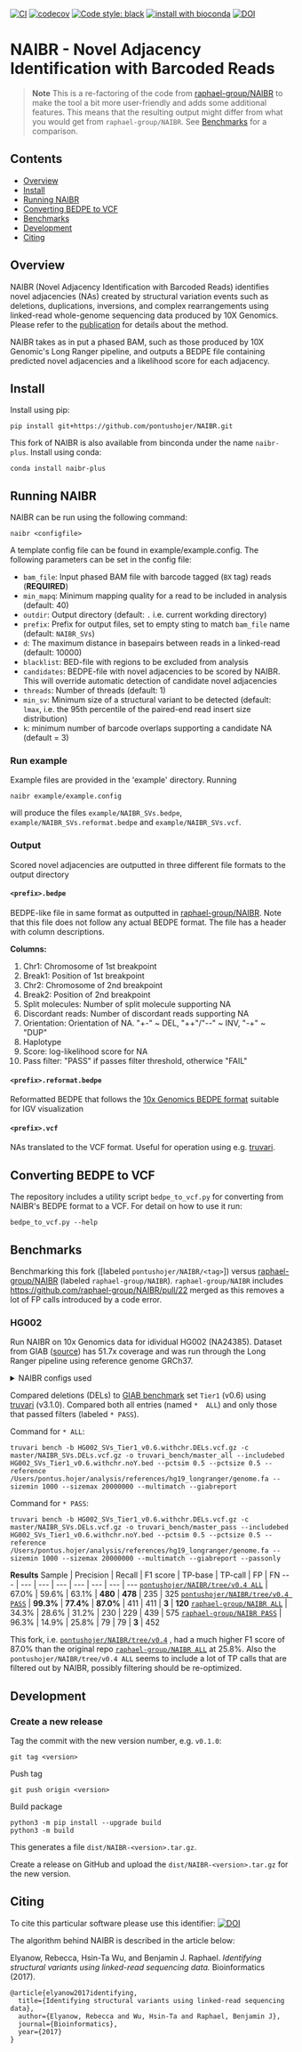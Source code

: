 [![CI](https://github.com/pontushojer/NAIBR/actions/workflows/ci.yml/badge.svg?branch=main)](https://github.com/pontushojer/NAIBR/actions/workflows/ci.yml) [![codecov](https://codecov.io/gh/pontushojer/NAIBR/branch/main/graph/badge.svg?token=lHWwvvKaz1)](https://codecov.io/gh/pontushojer/NAIBR) [![Code style: black](https://img.shields.io/badge/code%20style-black-000000.svg)](https://github.com/psf/black) [![install with bioconda](https://img.shields.io/badge/install%20with-bioconda-brightgreen.svg?style=flat)](http://bioconda.github.io/recipes/naibr-plus/README.html) [![DOI](https://zenodo.org/badge/DOI/10.5281/zenodo.11263227.svg)](https://doi.org/10.5281/zenodo.11263227)

# NAIBR - Novel Adjacency Identification with Barcoded Reads

> **Note** This is a re-factoring of the code from [raphael-group/NAIBR](https://github.com/raphael-group/NAIBR) to make the tool a bit more user-friendly and adds some additional features. This means that the resulting output might differ from what you would get from `raphael-group/NAIBR`. See [Benchmarks](#Benchmarks) for a comparison. 

## Contents

- [Overview](#Overview)
- [Install](#Install)
- [Running NAIBR](#Running-NAIBR)
- [Converting BEDPE to VCF](#Converting-BEDPE-to-VCF)
- [Benchmarks](#Benchmarks)
- [Development](#Development)
- [Citing](#Citing)

## Overview

NAIBR (Novel Adjacency Identification with Barcoded Reads) identifies novel adjacencies (NAs) created by structural variation events such as deletions, duplications, inversions, and complex rearrangements using linked-read whole-genome sequencing data produced by 10X Genomics. Please refer to the [publication](https://doi.org/10.1093/bioinformatics/btx712) for details about the method.


NAIBR takes as in put a phased BAM, such as those produced by 10X Genomic's 
Long Ranger pipeline, and outputs a BEDPE file containing predicted novel 
adjacencies and a likelihood score for each adjacency.

## Install
Install using pip:
```
pip install git+https://github.com/pontushojer/NAIBR.git
```

This fork of NAIBR is also available from binconda under the name `naibr-plus`. Install using conda:
```
conda install naibr-plus
```

## Running NAIBR

NAIBR can be run using the following command:

```
naibr <configfile>
```

A template config file can be found in example/example.config. The following parameters can be set in the config file:

* `bam_file`: Input phased BAM file with barcode tagged (`BX` tag) reads (**REQUIRED**)
* `min_mapq`: Minimum mapping quality for a read to be included in analysis (default: 40)
* `outdir`: Output directory (default: `.` i.e. current workding directory)
* `prefix`: Prefix for output files, set to empty sting to match `bam_file` name (default: `NAIBR_SVs`)
* `d`: The maximum distance in basepairs between reads in a linked-read (default: 10000)
* `blacklist`: BED-file with regions to be excluded from analysis
* `candidates`: BEDPE-file with novel adjacencies to be scored by NAIBR. This will override automatic detection of candidate novel adjacencies 
* `threads`: Number of threads (default: 1)
* `min_sv`: Minimum size of a structural variant to be detected (default: `lmax`, i.e. the 95th percentile of the paired-end read insert size distribution)
* `k`: minimum number of barcode overlaps supporting a candidate NA (default = 3)


### Run example
Example files are provided in the 'example' directory. Running

```
naibr example/example.config
```

will produce the files `example/NAIBR_SVs.bedpe`, `example/NAIBR_SVs.reformat.bedpe` and `example/NAIBR_SVs.vcf`.

### Output

Scored novel adjacencies are outputted in three different file formats to the output directory

#### `<prefix>.bedpe` 
BEDPE-like file in same format as outputted in [raphael-group/NAIBR](https://github.com/raphael-group/NAIBR). Note that this file does not follow any actual BEDPE format. The file has a header with column descriptions.

**Columns:**
1. Chr1: Chromosome of 1st breakpoint
2. Break1: Position of 1st breakpoint
3. Chr2: Chromosome of 2nd breakpoint
4. Break2: Position of 2nd breakpoint
5. Split molecules: Number of split molecule supporting NA
6. Discordant reads: Number of discordant reads supporting NA 
7. Orientation: Orientation of NA. "+-" ~ DEL, "++"/"--" ~ INV, "-+" ~ "DUP"
8. Haplotype
9. Score: log-likelihood score for NA
10. Pass filter: "PASS" if passes filter threshold, otherwice "FAIL"

#### `<prefix>.reformat.bedpe`
Reformatted BEDPE that follows the [10x Genomics BEDPE format](https://support.10xgenomics.com/genome-exome/software/pipelines/latest/output/bedpe) suitable for IGV visualization


#### `<prefix>.vcf`

NAs translated to the VCF format. Useful for operation using e.g. [truvari](https://github.com/ACEnglish/truvari).

## Converting BEDPE to VCF

The repository includes a utility script `bedpe_to_vcf.py` for converting from NAIBR's BEDPE format to a VCF. For detail on how to use it run:

```
bedpe_to_vcf.py --help
```

## Benchmarks
Benchmarking this fork ([labeled `pontushojer/NAIBR/<tag>`]) versus [raphael-group/NAIBR](https://github.com/raphael-group/NAIBR) (labeled `raphael-group/NAIBR`). `raphael-group/NAIBR` includes https://github.com/raphael-group/NAIBR/pull/22 merged as this removes a lot of FP calls introduced by a code error.

### HG002 
Run NAIBR on 10x Genomics data for idividual HG002 (NA24385). Dataset from GIAB ([source](https://ftp-trace.ncbi.nlm.nih.gov/ReferenceSamples/giab/data/AshkenazimTrio/analysis/10XGenomics_ChromiumGenome_LongRanger2.2_Supernova2.0.1_04122018/GRCh37/)) has 51.7x coverage and was run through the Long Ranger pipeline using reference genome GRCh37. 

<details>
  <summary>NAIBR configs used</summary>
  <code>
  min_mapq=40
  d=10000
  min_sv=1000
  threads=10
  k=3
  min_reads=2
  min_discs=2
</code>
</details>

Compared deletions (DELs) to [GIAB benchmark](https://doi.org/10.1038%2Fs41587-020-0538-8) set `Tier1` (v0.6) using [truvari](https://github.com/ACEnglish/truvari) (v3.1.0). Compared both all entries (named `*  ALL`) and only those that passed filters (labeled `* PASS`).

Command for `* ALL`:
```
truvari bench -b HG002_SVs_Tier1_v0.6.withchr.DELs.vcf.gz -c master/NAIBR_SVs.DELs.vcf.gz -o truvari_bench/master_all --includebed HG002_SVs_Tier1_v0.6.withchr.noY.bed --pctsim 0.5 --pctsize 0.5 --reference /Users/pontus.hojer/analysis/references/hg19_longranger/genome.fa --sizemin 1000 --sizemax 20000000 --multimatch --giabreport
```

Command for `* PASS`:
```
truvari bench -b HG002_SVs_Tier1_v0.6.withchr.DELs.vcf.gz -c master/NAIBR_SVs.DELs.vcf.gz -o truvari_bench/master_pass --includebed HG002_SVs_Tier1_v0.6.withchr.noY.bed --pctsim 0.5 --pctsize 0.5 --reference /Users/pontus.hojer/analysis/references/hg19_longranger/genome.fa --sizemin 1000 --sizemax 20000000 --multimatch --giabreport --passonly
```

**Results**
Sample | Precision | Recall | F1 score | TP-base | TP-call | FP | FN
--- | --- | --- | --- | --- | --- | --- | ---
[`pontushojer/NAIBR/tree/v0.4 ALL`](https://github.com/pontushojer/NAIBR/tree/v0.4)  | 67.0% | 59.6% | 63.1% | **480** | **478** | 235 | 325
[`pontushojer/NAIBR/tree/v0.4 PASS`](https://github.com/pontushojer/NAIBR/tree/v0.4) | **99.3%** | **77.4%** | **87.0%** | 411 | 411 | **3** | **120**
[`raphael-group/NAIBR ALL`](https://github.com/raphael-group/NAIBR/pull/22)        | 34.3% | 28.6% | 31.2% | 230 | 229 | 439 | 575
[`raphael-group/NAIBR PASS`](https://github.com/raphael-group/NAIBR/pull/22)       | 96.3% | 14.9% | 25.8% | 79 | 79 | **3** | 452

This fork, i.e. [`pontushojer/NAIBR/tree/v0.4`](https://github.com/pontushojer/NAIBR/tree/v0.4) , had a much higher F1 score of 87.0% than the original repo [`raphael-group/NAIBR ALL`](https://github.com/raphael-group/NAIBR/pull/22) at 25.8%. Also the `pontushojer/NAIBR/tree/v0.4 ALL` seems to include a lot of TP calls that are filtered out by NAIBR, possibly filtering should be re-optimized.

## Development

### Create a new release

Tag the commit with the new version number, e.g. `v0.1.0`:

```
git tag <version>
```

Push tag

```
git push origin <version>
```

Build package

```
python3 -m pip install --upgrade build
python3 -m build
```

This generates a file `dist/NAIBR-<version>.tar.gz`.

Create a release on GitHub and upload the `dist/NAIBR-<version>.tar.gz` for the new version.

## Citing
To cite this particular software please use this identifier: [![DOI](https://zenodo.org/badge/DOI/10.5281/zenodo.11263227.svg)](https://doi.org/10.5281/zenodo.11263227)

The algorithm behind NAIBR is described in the article below:

Elyanow, Rebecca, Hsin-Ta Wu, and Benjamin J. Raphael. *Identifying 
structural variants using linked-read sequencing data.* Bioinformatics (2017).
```
@article{elyanow2017identifying,
  title={Identifying structural variants using linked-read sequencing data},
  author={Elyanow, Rebecca and Wu, Hsin-Ta and Raphael, Benjamin J},
  journal={Bioinformatics},
  year={2017}
}
```
